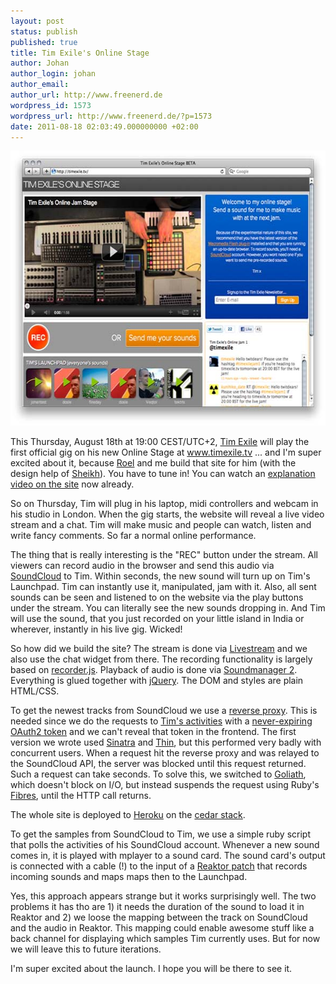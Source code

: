 ```yaml
---
layout: post
status: publish
published: true
title: Tim Exile's Online Stage
author: Johan
author_login: johan
author_email:
author_url: http://www.freenerd.de
wordpress_id: 1573
wordpress_url: http://www.freenerd.de/?p=1573
date: 2011-08-18 02:03:49.000000000 +02:00
---
```

<a href="http://www.timexile.tv"><img src="/assets/timexileonlinestage.jpg" alt="" title="timexileonlinestage" width="590" height="440" class="aligncenter size-full wp-image-1577" /></a>

This Thursday, August 18th at 19:00 CEST/UTC+2, <a href="http://en.wikipedia.org/wiki/Tim_Exile">Tim Exile</a> will play the first official gig on his new Online Stage at <a href="http://www.timexile.tv">www.timexile.tv</a> ... and I'm super excited about it, because <a href="http://twitter.com/roelven">Roel</a> and me build that site for him (with the design help of <a href="http://www.failme.net/">Sheikh</a>). You have to tune in! You can watch an <a href="http://timexile.tv/">explanation video on the site</a> now already.

So on Thursday, Tim will plug in his laptop, midi controllers and webcam in his studio in London. When the gig starts, the website will reveal a live video stream and a chat. Tim will make music and people can watch, listen and write fancy comments. So far a normal online performance.

The thing that is really interesting is the "REC" button under the stream. All viewers can record audio in the browser and send this audio via <a href="http://www.soundcloud.com">SoundCloud</a> to Tim. Within seconds, the new sound will turn up on Tim's Launchpad. Tim can instantly use it, manipulated, jam with it. Also, all sent sounds can be seen and listened to on the website via the play buttons under the stream. You can literally see the new sounds dropping in. And Tim will use the sound, that you just recorded on your little island in India or wherever, instantly in his live gig. Wicked!

So how did we build the site? The stream is done via <a href="http://www.livestream.com/">Livestream</a> and we also use the chat widget from there. The recording functionality is largely based on <a href="https://github.com/jwagener/recorder.js/">recorder.js</a>. Playback of audio is done via <a href="http://www.schillmania.com/projects/soundmanager2/">Soundmanager 2</a>. Everything is glued together with <a href="http://www.jquery.com/">jQuery</a>. The DOM and styles are plain HTML/CSS.

To get the newest tracks from SoundCloud we use a <a href="http://en.wikipedia.org/wiki/Reverse_proxy">reverse proxy</a>. This is needed since we do the requests to <a href="http://developers.soundcloud.com/docs/api/me-activities">Tim's activities</a> with a <a href="http://developers.soundcloud.com/docs/api/authentication">never-expiring OAuth2 token</a> and we can't reveal that token in the frontend. The first version we wrote used <a href="http://www.sinatrarb.com/">Sinatra</a> and <a href="http://code.macournoyer.com/thin/">Thin</a>, but this performed very badly with concurrent users. When a request hit the reverse proxy and was relayed to the SoundCloud API, the server was blocked until this request returned. Such a request can take seconds. To solve this, we switched to <a href="https://github.com/postrank-labs/goliath">Goliath</a>, which doesn't block on I/O, but instead suspends the request using Ruby's <a href="http://ruby-doc.org/core-1.9/classes/Fiber.html">Fibres</a>, until the HTTP call returns.

The whole site is deployed to <a href="http://www.heroku.com">Heroku</a> on the <a href="http://devcenter.heroku.com/articles/cedar">cedar stack</a>.

To get the samples from SoundCloud to Tim, we use a simple ruby script that polls the activities of his SoundCloud account. Whenever a new sound comes in, it is played with mplayer to a sound card. The sound card's output is connected with a cable (!) to the input of a <a href="http://www.native-instruments.com/en/products/producer/reaktor-5/">Reaktor patch</a> that records incoming sounds and maps maps then to the Launchpad.

Yes, this approach appears strange but it works surprisingly well. The two problems it has tho are 1) it needs the duration of the sound to load it in Reaktor and 2) we loose the mapping between the track on SoundCloud and the audio in Reaktor. This mapping could enable awesome stuff like a back channel for displaying which samples Tim currently uses. But for now we will leave this to future iterations.

I'm super excited about the launch. I hope you will be there to see it.

